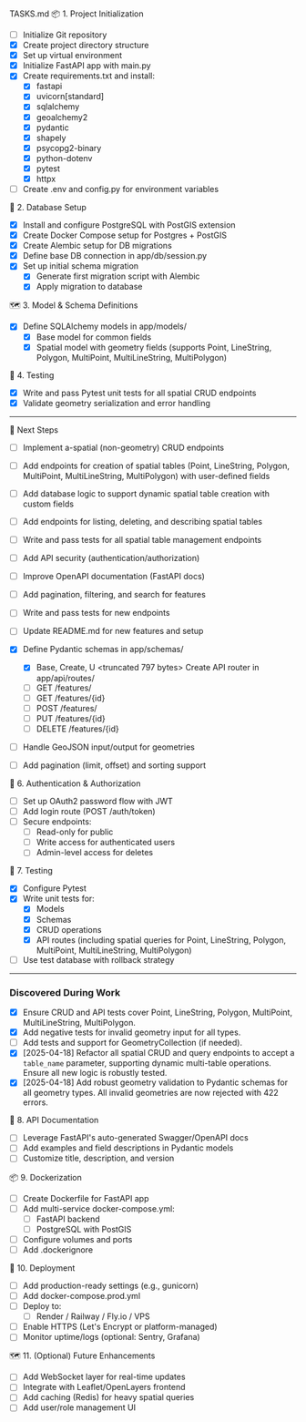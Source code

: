 TASKS.md
📦 1. Project Initialization
- [ ] Initialize Git repository
- [x] Create project directory structure
- [x] Set up virtual environment
- [x] Initialize FastAPI app with main.py
- [x] Create requirements.txt and install:
    - [x] fastapi
    - [x] uvicorn[standard]
    - [x] sqlalchemy
    - [x] geoalchemy2
    - [x] pydantic
    - [x] shapely
    - [x] psycopg2-binary
    - [x] python-dotenv
    - [x] pytest
    - [x] httpx
- [ ] Create .env and config.py for environment variables

🧱 2. Database Setup
- [x] Install and configure PostgreSQL with PostGIS extension
- [x] Create Docker Compose setup for Postgres + PostGIS
- [x] Create Alembic setup for DB migrations
- [x] Define base DB connection in app/db/session.py
- [x] Set up initial schema migration
    - [x] Generate first migration script with Alembic
    - [x] Apply migration to database

🗺️ 3. Model & Schema Definitions
- [x] Define SQLAlchemy models in app/models/
    - [x] Base model for common fields
    - [x] Spatial model with geometry fields (supports Point, LineString, Polygon, MultiPoint, MultiLineString, MultiPolygon)

🧪 4. Testing
- [x] Write and pass Pytest unit tests for all spatial CRUD endpoints
- [x] Validate geometry serialization and error handling

---

🚩 Next Steps
- [ ] Implement a-spatial (non-geometry) CRUD endpoints
- [ ] Add endpoints for creation of spatial tables (Point, LineString, Polygon, MultiPoint, MultiLineString, MultiPolygon) with user-defined fields
- [ ] Add database logic to support dynamic spatial table creation with custom fields
- [ ] Add endpoints for listing, deleting, and describing spatial tables
- [ ] Write and pass tests for all spatial table management endpoints
- [ ] Add API security (authentication/authorization)
- [ ] Improve OpenAPI documentation (FastAPI docs)
- [ ] Add pagination, filtering, and search for features
- [ ] Write and pass tests for new endpoints
- [ ] Update README.md for new features and setup

- [x] Define Pydantic schemas in app/schemas/
    - [x] Base, Create, U
<truncated 797 bytes>
 Create API router in app/api/routes/
    - [ ] GET /features/
    - [ ] GET /features/{id}
    - [ ] POST /features/
    - [ ] PUT /features/{id}
    - [ ] DELETE /features/{id}
- [ ] Handle GeoJSON input/output for geometries
- [ ] Add pagination (limit, offset) and sorting support

🔐 6. Authentication & Authorization
- [ ] Set up OAuth2 password flow with JWT
- [ ] Add login route (POST /auth/token)
- [ ] Secure endpoints:
    - [ ] Read-only for public
    - [ ] Write access for authenticated users
    - [ ] Admin-level access for deletes

🧪 7. Testing
- [x] Configure Pytest
- [x] Write unit tests for:
    - [x] Models
    - [x] Schemas
    - [x] CRUD operations
    - [x] API routes (including spatial queries for Point, LineString, Polygon, MultiPoint, MultiLineString, MultiPolygon)
- [ ] Use test database with rollback strategy

---
### Discovered During Work
- [x] Ensure CRUD and API tests cover Point, LineString, Polygon, MultiPoint, MultiLineString, MultiPolygon.
- [x] Add negative tests for invalid geometry input for all types.
- [ ] Add tests and support for GeometryCollection (if needed).
- [x] [2025-04-18] Refactor all spatial CRUD and query endpoints to accept a `table_name` parameter, supporting dynamic multi-table operations. Ensure all new logic is robustly tested.
- [x] [2025-04-18] Add robust geometry validation to Pydantic schemas for all geometry types. All invalid geometries are now rejected with 422 errors.

📜 8. API Documentation
- [ ] Leverage FastAPI's auto-generated Swagger/OpenAPI docs
- [ ] Add examples and field descriptions in Pydantic models
- [ ] Customize title, description, and version

📦 9. Dockerization
- [ ] Create Dockerfile for FastAPI app
- [ ] Add multi-service docker-compose.yml:
    - [ ] FastAPI backend
    - [ ] PostgreSQL with PostGIS
- [ ] Configure volumes and ports
- [ ] Add .dockerignore

🚀 10. Deployment
- [ ] Add production-ready settings (e.g., gunicorn)
- [ ] Add docker-compose.prod.yml
- [ ] Deploy to:
    - [ ] Render / Railway / Fly.io / VPS
- [ ] Enable HTTPS (Let's Encrypt or platform-managed)
- [ ] Monitor uptime/logs (optional: Sentry, Grafana)

🗺️ 11. (Optional) Future Enhancements
- [ ] Add WebSocket layer for real-time updates
- [ ] Integrate with Leaflet/OpenLayers frontend
- [ ] Add caching (Redis) for heavy spatial queries
- [ ] Add user/role management UI
